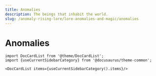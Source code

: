 ```yaml
---
title: Anomalies
description: The beings that inhabit the world.
slug: /anomaly-rising-lore/lore-anomalies-and-magic/anomalies
---
```


# Anomalies

```mdx-code-block
import DocCardList from '@theme/DocCardList';
import {useCurrentSidebarCategory} from '@docusaurus/theme-common';

<DocCardList items={useCurrentSidebarCategory().items}/>
```